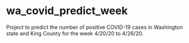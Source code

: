 # wa_covid_predict_week
Project to predict the number of positive COVID-19 cases in Washington state and King County for the week 4/20/20 to 4/26/20.
